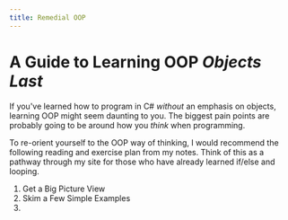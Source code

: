 ```yaml
---
title: Remedial OOP
---
```

# A Guide to Learning OOP *Objects Last*

If you've learned how to program in C# *without* an emphasis on objects, learning OOP might seem daunting to you. The biggest pain points are probably going to be around how you *think* when programming.

To re-orient yourself to the OOP way of thinking, I would recommend the following reading and exercise plan from my notes. Think of this as a pathway through my site for those who have already learned if/else and looping.

1. Get a Big Picture View
2. Skim a Few Simple Examples
3. 
